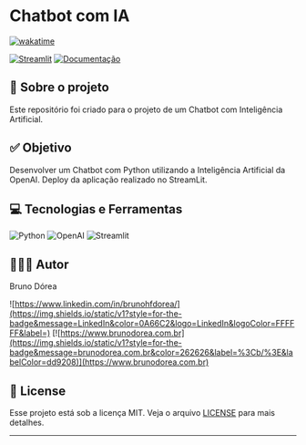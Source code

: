 # Chatbot com IA

[![wakatime](https://wakatime.com/badge/user/68660678-6b86-4b78-98df-f5f41a37e1bc/project/c1ba07f1-3afe-4df8-90e0-71e7d7596da7.svg)](https://wakatime.com/badge/user/68660678-6b86-4b78-98df-f5f41a37e1bc/project/c1ba07f1-3afe-4df8-90e0-71e7d7596da7)

[![Streamlit](https://img.shields.io/static/v1?style=for-the-badge&message=Streamlit&color=FF4B4B&logo=Streamlit&logoColor=FFFFFF&label=)](https://brunodorea-chatbot.streamlit.app/)
[![Documentação](https://img.shields.io/static/v1?style=for-the-badge&message=Documentação&color=4285F4&logo=Google+Docs&logoColor=FFFFFF&label=)](https://brunodorea.github.io/brunodorea_guide/site/nav/chatbot/)

## 💼 Sobre o projeto

Este repositório foi criado para o projeto de um Chatbot com Inteligência Artificial.

## ✅ Objetivo

Desenvolver um Chatbot com Python utilizando a Inteligência Artificial da OpenAI. Deploy da aplicação realizado no StreamLit.

## 💻 Tecnologias e Ferramentas

![Python](https://img.shields.io/static/v1?style=for-the-badge&message=Python&color=3776AB&logo=Python&logoColor=FFFFFF&label=)
![OpenAI](https://img.shields.io/static/v1?style=for-the-badge&message=OpenAI&color=412991&logo=OpenAI&logoColor=FFFFFF&label=)
![Streamlit](https://img.shields.io/static/v1?style=for-the-badge&message=Streamlit&color=FF4B4B&logo=Streamlit&logoColor=FFFFFF&label=)

## 👨🏽‍💻 Autor

Bruno Dórea

![https://www.linkedin.com/in/brunohfdorea/](https://img.shields.io/static/v1?style=for-the-badge&message=LinkedIn&color=0A66C2&logo=LinkedIn&logoColor=FFFFFF&label=)
[![https://www.brunodorea.com.br](https://img.shields.io/static/v1?style=for-the-badge&message=brunodorea.com.br&color=262626&label=%3Cb/%3E&labelColor=dd9208)](https://www.brunodorea.com.br)

## 📝 License

Esse projeto está sob a licença MIT. Veja o arquivo [LICENSE](LICENSE) para mais detalhes.

---
